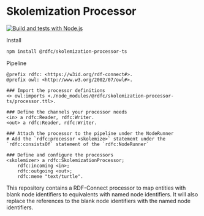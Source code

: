 # Skolemization Processor

[![Build and tests with Node.js](https://github.com/rdf-connect/blank-to-named-node-identifiers-processor-ts/actions/workflows/build-test.yml/badge.svg)](https://github.com/rdf-connect/blank-to-named-node-identifiers-processor-ts/actions/workflows/build-test.yml)

Install
```bash
npm install @rdfc/skolemization-processor-ts
```

Pipeline
```turtle
@prefix rdfc: <https://w3id.org/rdf-connect#>.
@prefix owl: <http://www.w3.org/2002/07/owl#>.

### Import the processor definitions
<> owl:imports <./node_modules/@rdfc/skolemization-processor-ts/processor.ttl>.

### Define the channels your processor needs
<in> a rdfc:Reader, rdfc:Writer.
<out> a rdfc:Reader, rdfc:Writer.

### Attach the processor to the pipeline under the NodeRunner
# Add the `rdfc:processor <skolemize>` statement under the `rdfc:consistsOf` statement of the `rdfc:NodeRunner`

### Define and configure the processors
<skolemizer> a rdfc:SkolemizationProcessor;
    rdfc:incoming <in>;
    rdfc:outgoing <out>;
    rdfc:meme "text/turtle".
```

This repository contains a RDF-Connect processor to map entities with blank node identifiers to equivalents with named
node identifiers.
It will also replace the references to the blank node identifiers with the named node identifiers.

